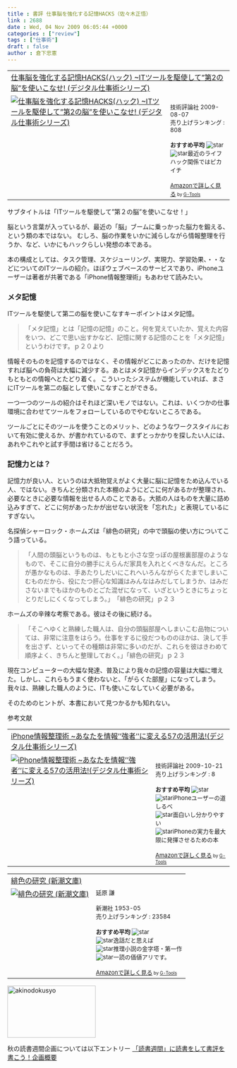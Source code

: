 ```yaml
---
title : 書評 仕事脳を強化する記憶HACKS（佐々木正悟）
link : 2688
date : Wed, 04 Nov 2009 06:05:44 +0000
categories : ["review"]
tags : ["仕事術"]
draft : false
author : 倉下忠憲
---
```



<table  border="0" cellpadding="5"><tr><td colspan="2"><a href="http://www.amazon.co.jp/%E4%BB%95%E4%BA%8B%E8%84%B3%E3%82%92%E5%BC%B7%E5%8C%96%E3%81%99%E3%82%8B%E8%A8%98%E6%86%B6HACKS-%E3%83%8F%E3%83%83%E3%82%AF-%7EIT%E3%83%84%E3%83%BC%E3%83%AB%E3%82%92%E9%A7%86%E4%BD%BF%E3%81%97%E3%81%A6%E2%80%9D%E7%AC%AC2%E3%81%AE%E8%84%B3%E2%80%9D%E3%82%92%E4%BD%BF%E3%81%84%E3%81%93%E3%81%AA%E3%81%9B-%E3%83%87%E3%82%B8%E3%82%BF%E3%83%AB%E4%BB%95%E4%BA%8B%E8%A1%93%E3%82%B7%E3%83%AA%E3%83%BC%E3%82%BA-%E4%BD%90%E3%80%85%E6%9C%A8/dp/4774139394%3FSubscriptionId%3D15SMZCTB9V8NGR2TW082%26tag%3Drashita1000-22%26linkCode%3Dxm2%26camp%3D2025%26creative%3D165953%26creativeASIN%3D4774139394" target="_top">仕事脳を強化する記憶HACKS(ハック) ~ITツールを駆使して”第2の脳”を使いこなせ! (デジタル仕事術シリーズ)</a><img src='http://www.assoc-amazon.jp/e/ir?t=rashita1000-22&l=ur2&o=9' width='1' height='1' border='0' alt='' /></td></tr><tr><td valign="top"><a href="http://www.amazon.co.jp/%E4%BB%95%E4%BA%8B%E8%84%B3%E3%82%92%E5%BC%B7%E5%8C%96%E3%81%99%E3%82%8B%E8%A8%98%E6%86%B6HACKS-%E3%83%8F%E3%83%83%E3%82%AF-%7EIT%E3%83%84%E3%83%BC%E3%83%AB%E3%82%92%E9%A7%86%E4%BD%BF%E3%81%97%E3%81%A6%E2%80%9D%E7%AC%AC2%E3%81%AE%E8%84%B3%E2%80%9D%E3%82%92%E4%BD%BF%E3%81%84%E3%81%93%E3%81%AA%E3%81%9B-%E3%83%87%E3%82%B8%E3%82%BF%E3%83%AB%E4%BB%95%E4%BA%8B%E8%A1%93%E3%82%B7%E3%83%AA%E3%83%BC%E3%82%BA-%E4%BD%90%E3%80%85%E6%9C%A8/dp/4774139394%3FSubscriptionId%3D15SMZCTB9V8NGR2TW082%26tag%3Drashita1000-22%26linkCode%3Dxm2%26camp%3D2025%26creative%3D165953%26creativeASIN%3D4774139394" target="_top"><img src="http://ecx.images-amazon.com/images/I/51pKHsDo-hL._SL160_.jpg" border="0" alt="仕事脳を強化する記憶HACKS(ハック) ~ITツールを駆使して”第2の脳”を使いこなせ! (デジタル仕事術シリーズ)" /></a></td><td valign="top"><font size="-1"><br />技術評論社  2009-08-07<br />売り上げランキング : 808<br /><br /><strong>おすすめ平均  </strong><img src="http://g-images.amazon.com/images/G/01/detail/stars-5-0.gif" alt="star" /><br /><img src="http://g-images.amazon.com/images/G/01/detail/stars-5-0.gif" alt="star" />最近のライフハック関係ではピカイチ<br /><br /><a href="http://www.amazon.co.jp/%E4%BB%95%E4%BA%8B%E8%84%B3%E3%82%92%E5%BC%B7%E5%8C%96%E3%81%99%E3%82%8B%E8%A8%98%E6%86%B6HACKS-%E3%83%8F%E3%83%83%E3%82%AF-%7EIT%E3%83%84%E3%83%BC%E3%83%AB%E3%82%92%E9%A7%86%E4%BD%BF%E3%81%97%E3%81%A6%E2%80%9D%E7%AC%AC2%E3%81%AE%E8%84%B3%E2%80%9D%E3%82%92%E4%BD%BF%E3%81%84%E3%81%93%E3%81%AA%E3%81%9B-%E3%83%87%E3%82%B8%E3%82%BF%E3%83%AB%E4%BB%95%E4%BA%8B%E8%A1%93%E3%82%B7%E3%83%AA%E3%83%BC%E3%82%BA-%E4%BD%90%E3%80%85%E6%9C%A8/dp/4774139394%3FSubscriptionId%3D15SMZCTB9V8NGR2TW082%26tag%3Drashita1000-22%26linkCode%3Dxm2%26camp%3D2025%26creative%3D165953%26creativeASIN%3D4774139394" target="_top">Amazonで詳しく見る</a></font><font size="-2"> by <a href="http://www.goodpic.com/mt/aws/index.html" >G-Tools</a></font></td></tr></table>

サブタイトルは「ITツールを駆使して”第２の脳”を使いこなせ！」

脳という言葉が入っているが、最近の「脳」ブームに乗っかった脳力を鍛える、という類の本ではない。
むしろ、脳の作業をいかに減らしながら情報整理を行うか、など、いかにもハックらしい発想の本である。

本の構成としては、タスク管理、スケジューリング、実現力、学習効果、・・などについてのITツールの紹介。ほぼウェブベースのサービスであり、iPhoneユーザーは著者が共著である「iPhone情報整理術」もあわせて読みたい。

<h3>メタ記憶</h3>
ITツールを駆使して第二の脳を使いこなすキーポイントはメタ記憶。



<blockquote>「メタ記憶」とは「記憶の記憶」のこと。何を覚えていたか、覚えた内容をいつ、どこで思い出すかなど、記憶に関する記憶のことを「メタ記憶」というわけです。ｐ２０より</blockquote>



情報そのものを記憶するのではなく、その情報がどこにあったのか、だけを記憶すれば脳への負荷は大幅に減少する。あとはメタ記憶からインデックスをたどりもともとの情報へとたどり着く。
こういったシステムが機能していれば、まさにITツールを第二の脳として使いこなすことができる。

一つ一つのツールの紹介はそれほど深いモノではない。これは、いくつかの仕事環境に合わせてツールをフォローしているのでやむないところである。

ツールごとにそのツールを使うことのメリット、どのようなワークスタイルにおいて有効に使えるか、が書かれているので、まずとっかかりを探したい人には、あれやこれやと試す手間は省けることだろう。

<h3>記憶力とは？</h3>
記憶力が良い人、というのは大抵物覚えがよく大量に脳に記憶をため込んでいる人、ではない。きちんと分類された本棚のようにどこに何があるかが整理され、必要なときに必要な情報を出せる人のことである。大抵の人はものを大量に詰め込みすぎて、どこに何があったかが出せない状況を「忘れた」と表現しているにすぎない。

名探偵シャーロック・ホームズは「緋色の研究」の中で頭脳の使い方についてこう語っている。



<blockquote>「人間の頭脳というものは、もともと小さな空っぽの屋根裏部屋のようなもので、そこに自分の勝手にえらんだ家具を入れとくべきなんだ。ところが愚かなものは、手あたりしだいにこれへいろんながらくたまでしまいこむものだから、役にたつ肝心な知識はみんなはみだしてしまうか、はみださないまでもほかのものとごた混ぜになって、いざというときにちょっととりだしにくくなってしまう。」　「緋色の研究」ｐ２３
</blockquote>


ホームズの辛辣な考察である。彼はその後に続ける。



<blockquote>「そこへゆくと熟練した職人は、自分の頭脳部屋へしまいこむ品物については、非常に注意をはらう。仕事をするに役だつもののほかは、決して手を出さず、といってその種類は非常に多いのだが、これらを彼はきわめて順序よく、きちんと整理しておく。」「緋色の研究」ｐ２３</blockquote>



現在コンピューターの大幅な発達、普及により我々の記憶の容量は大幅に増えた。しかし、これらもうまく使わないと、「がらくた部屋」になってしまう。
我々は、熟練した職人のように、ITも使いこなしていく必要がある。

そのためのヒントが、本書において見つかるかも知れない。


参考文献
<table  border="0" cellpadding="5"><tr><td colspan="2"><a href="http://www.amazon.co.jp/iPhone%E6%83%85%E5%A0%B1%E6%95%B4%E7%90%86%E8%A1%93-%7E%E3%81%82%E3%81%AA%E3%81%9F%E3%82%92%E6%83%85%E5%A0%B1%E2%80%99%E2%80%99%E5%BC%B7%E8%80%85%E2%80%99%E2%80%99%E3%81%AB%E5%A4%89%E3%81%88%E3%82%8B57%E3%81%AE%E6%B4%BB%E7%94%A8%E6%B3%95-%E3%83%87%E3%82%B8%E3%82%BF%E3%83%AB%E4%BB%95%E4%BA%8B%E8%A1%93%E3%82%B7%E3%83%AA%E3%83%BC%E3%82%BA-%E5%A0%80-%E6%AD%A3%E5%B2%B3/dp/4774140279%3FSubscriptionId%3D15SMZCTB9V8NGR2TW082%26tag%3Drashita1000-22%26linkCode%3Dxm2%26camp%3D2025%26creative%3D165953%26creativeASIN%3D4774140279" target="_top">iPhone情報整理術 ~あなたを情報’’強者’’に変える57の活用法!(デジタル仕事術シリーズ)</a><img src='http://www.assoc-amazon.jp/e/ir?t=rashita1000-22&l=ur2&o=9' width='1' height='1' border='0' alt='' /></td></tr><tr><td valign="top"><a href="http://www.amazon.co.jp/iPhone%E6%83%85%E5%A0%B1%E6%95%B4%E7%90%86%E8%A1%93-%7E%E3%81%82%E3%81%AA%E3%81%9F%E3%82%92%E6%83%85%E5%A0%B1%E2%80%99%E2%80%99%E5%BC%B7%E8%80%85%E2%80%99%E2%80%99%E3%81%AB%E5%A4%89%E3%81%88%E3%82%8B57%E3%81%AE%E6%B4%BB%E7%94%A8%E6%B3%95-%E3%83%87%E3%82%B8%E3%82%BF%E3%83%AB%E4%BB%95%E4%BA%8B%E8%A1%93%E3%82%B7%E3%83%AA%E3%83%BC%E3%82%BA-%E5%A0%80-%E6%AD%A3%E5%B2%B3/dp/4774140279%3FSubscriptionId%3D15SMZCTB9V8NGR2TW082%26tag%3Drashita1000-22%26linkCode%3Dxm2%26camp%3D2025%26creative%3D165953%26creativeASIN%3D4774140279" target="_top"><img src="http://ecx.images-amazon.com/images/I/513Bau8Dq1L._SL160_.jpg" border="0" alt="iPhone情報整理術 ~あなたを情報’’強者’’に変える57の活用法!(デジタル仕事術シリーズ)" /></a></td><td valign="top"><font size="-1"><br />技術評論社  2009-10-21<br />売り上げランキング : 8<br /><br /><strong>おすすめ平均  </strong><img src="http://g-images.amazon.com/images/G/01/detail/stars-4-0.gif" alt="star" /><br /><img src="http://g-images.amazon.com/images/G/01/detail/stars-4-0.gif" alt="star" />iPhoneユーザーの道しるべ<br /><img src="http://g-images.amazon.com/images/G/01/detail/stars-4-0.gif" alt="star" />面白いし分かりやすい<br /><img src="http://g-images.amazon.com/images/G/01/detail/stars-4-0.gif" alt="star" />iPhoneの実力を最大限に発揮させるための本<br /><br /><a href="http://www.amazon.co.jp/iPhone%E6%83%85%E5%A0%B1%E6%95%B4%E7%90%86%E8%A1%93-%7E%E3%81%82%E3%81%AA%E3%81%9F%E3%82%92%E6%83%85%E5%A0%B1%E2%80%99%E2%80%99%E5%BC%B7%E8%80%85%E2%80%99%E2%80%99%E3%81%AB%E5%A4%89%E3%81%88%E3%82%8B57%E3%81%AE%E6%B4%BB%E7%94%A8%E6%B3%95-%E3%83%87%E3%82%B8%E3%82%BF%E3%83%AB%E4%BB%95%E4%BA%8B%E8%A1%93%E3%82%B7%E3%83%AA%E3%83%BC%E3%82%BA-%E5%A0%80-%E6%AD%A3%E5%B2%B3/dp/4774140279%3FSubscriptionId%3D15SMZCTB9V8NGR2TW082%26tag%3Drashita1000-22%26linkCode%3Dxm2%26camp%3D2025%26creative%3D165953%26creativeASIN%3D4774140279" target="_top">Amazonで詳しく見る</a></font><font size="-2"> by <a href="http://www.goodpic.com/mt/aws/index.html" >G-Tools</a></font></td></tr></table>

<table  border="0" cellpadding="5"><tr><td colspan="2"><a href="http://www.amazon.co.jp/%E7%B7%8B%E8%89%B2%E3%81%AE%E7%A0%94%E7%A9%B6-%E6%96%B0%E6%BD%AE%E6%96%87%E5%BA%AB-%E3%82%B3%E3%83%8A%E3%83%B3%E3%83%BB%E3%83%89%E3%82%A4%E3%83%AB/dp/4102134050%3FSubscriptionId%3D15SMZCTB9V8NGR2TW082%26tag%3Drashita1000-22%26linkCode%3Dxm2%26camp%3D2025%26creative%3D165953%26creativeASIN%3D4102134050" target="_top">緋色の研究 (新潮文庫)</a><img src='http://www.assoc-amazon.jp/e/ir?t=rashita1000-22&l=ur2&o=9' width='1' height='1' border='0' alt='' /></td></tr><tr><td valign="top"><a href="http://www.amazon.co.jp/%E7%B7%8B%E8%89%B2%E3%81%AE%E7%A0%94%E7%A9%B6-%E6%96%B0%E6%BD%AE%E6%96%87%E5%BA%AB-%E3%82%B3%E3%83%8A%E3%83%B3%E3%83%BB%E3%83%89%E3%82%A4%E3%83%AB/dp/4102134050%3FSubscriptionId%3D15SMZCTB9V8NGR2TW082%26tag%3Drashita1000-22%26linkCode%3Dxm2%26camp%3D2025%26creative%3D165953%26creativeASIN%3D4102134050" target="_top"><img src="http://ecx.images-amazon.com/images/I/41x5Mu7i3lL._SL160_.jpg" border="0" alt="緋色の研究 (新潮文庫)" /></a></td><td valign="top"><font size="-1">延原 謙 <br /><br />新潮社  1953-05<br />売り上げランキング : 23584<br /><br /><strong>おすすめ平均  </strong><img src="http://g-images.amazon.com/images/G/01/detail/stars-4-0.gif" alt="star" /><br /><img src="http://g-images.amazon.com/images/G/01/detail/stars-5-0.gif" alt="star" />逸話だと思えば<br /><img src="http://g-images.amazon.com/images/G/01/detail/stars-4-0.gif" alt="star" />推理小説の金字塔・第一作<br /><img src="http://g-images.amazon.com/images/G/01/detail/stars-5-0.gif" alt="star" />一読の価値アリです。<br /><br /><a href="http://www.amazon.co.jp/%E7%B7%8B%E8%89%B2%E3%81%AE%E7%A0%94%E7%A9%B6-%E6%96%B0%E6%BD%AE%E6%96%87%E5%BA%AB-%E3%82%B3%E3%83%8A%E3%83%B3%E3%83%BB%E3%83%89%E3%82%A4%E3%83%AB/dp/4102134050%3FSubscriptionId%3D15SMZCTB9V8NGR2TW082%26tag%3Drashita1000-22%26linkCode%3Dxm2%26camp%3D2025%26creative%3D165953%26creativeASIN%3D4102134050" target="_top">Amazonで詳しく見る</a></font><font size="-2"> by <a href="http://www.goodpic.com/mt/aws/index.html" >G-Tools</a></font></td></tr></table>

<img src="https://rashita.net/blog/wp-content/uploads/2009/10/akinodokusyo1.jpg" alt="akinodokusyo" title="akinodokusyo" width="200" height="118" class="alignnone size-full wp-image-2611" />

秋の読書週間企画については以下エントリー
<a href="https://rashita.net/blog/?p=2606">「読書週間」に読書をして書評を書こう！企画概要</a>